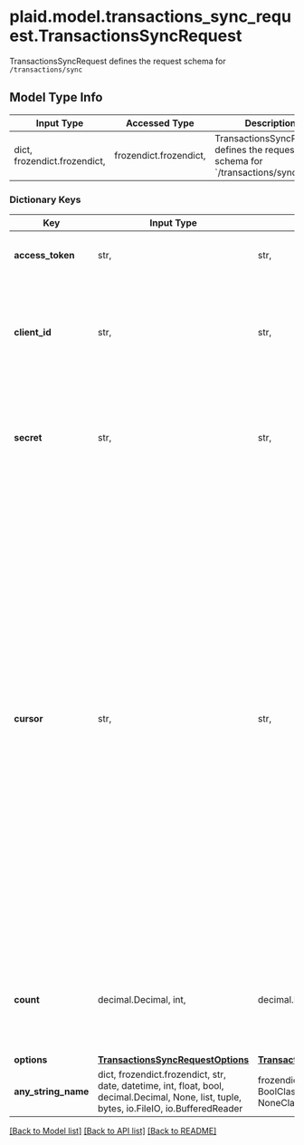 # plaid.model.transactions_sync_request.TransactionsSyncRequest

TransactionsSyncRequest defines the request schema for `/transactions/sync`

## Model Type Info
Input Type | Accessed Type | Description | Notes
------------ | ------------- | ------------- | -------------
dict, frozendict.frozendict,  | frozendict.frozendict,  | TransactionsSyncRequest defines the request schema for &#x60;/transactions/sync&#x60; | 

### Dictionary Keys
Key | Input Type | Accessed Type | Description | Notes
------------ | ------------- | ------------- | ------------- | -------------
**access_token** | str,  | str,  | The access token associated with the Item data is being requested for. | 
**client_id** | str,  | str,  | Your Plaid API &#x60;client_id&#x60;. The &#x60;client_id&#x60; is required and may be provided either in the &#x60;PLAID-CLIENT-ID&#x60; header or as part of a request body. | [optional] 
**secret** | str,  | str,  | Your Plaid API &#x60;secret&#x60;. The &#x60;secret&#x60; is required and may be provided either in the &#x60;PLAID-SECRET&#x60; header or as part of a request body. | [optional] 
**cursor** | str,  | str,  | The cursor value represents the last update requested. Providing it will cause the response to only return changes after this update. If omitted, the entire history of updates will be returned, starting with the first-added transactions on the Item. The cursor also accepts the special value of &#x60;\&quot;now\&quot;&#x60;, which can be used to fast-forward the cursor as part of migrating an existing Item from &#x60;/transactions/get&#x60; to &#x60;/transactions/sync&#x60;. For more information, see the [Transactions sync migration guide](https://plaid.com/docs/transactions/sync-migration/). Note that using the &#x60;\&quot;now&#x60; value is not supported for any use case other than migrating existing Items from &#x60;/transactions/get&#x60;.  The upper-bound length of this cursor is 256 characters of base64. | [optional] 
**count** | decimal.Decimal, int,  | decimal.Decimal,  | The number of transaction updates to fetch. | [optional] if omitted the server will use the default value of 100
**options** | [**TransactionsSyncRequestOptions**](TransactionsSyncRequestOptions.md) | [**TransactionsSyncRequestOptions**](TransactionsSyncRequestOptions.md) |  | [optional] 
**any_string_name** | dict, frozendict.frozendict, str, date, datetime, int, float, bool, decimal.Decimal, None, list, tuple, bytes, io.FileIO, io.BufferedReader | frozendict.frozendict, str, BoolClass, decimal.Decimal, NoneClass, tuple, bytes, FileIO | any string name can be used but the value must be the correct type | [optional]

[[Back to Model list]](../../README.md#documentation-for-models) [[Back to API list]](../../README.md#documentation-for-api-endpoints) [[Back to README]](../../README.md)

